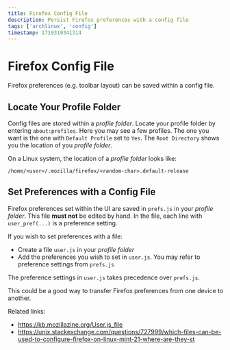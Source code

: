 ```yaml
---
title: Firefox Config File
description: Persist Firefox preferences with a config file
tags: ['archlinux', 'config']
timestamp: 1719319341314
---
```


# Firefox Config File

Firefox preferences (e.g. toolbar layout) can be saved within a config file.

## Locate Your Profile Folder

Config files are stored within a _profile folder_. Locate your profile folder by entering `about:profiles`. Here you may see a few profiles. The one you want is the one with `Default Profile` set to `Yes`. The `Root Directory` shows you the location of you _profile folder_.

On a Linux system, the location of a _profile folder_ looks like:

```
/home/<user>/.mozilla/firefox/<random-char>.default-release
```

## Set Preferences with a Config File

Firefox preferences set within the UI are saved in `prefs.js` in your _profile folder_. This file **must not** be edited by hand. In the file, each line with `user_pref(...)` is a preference setting.

If you wish to set preferences with a file:

- Create a file `user.js` in your _profile folder_
- Add the preferences you wish to set in `user.js`. You may refer to preference settings from `prefs.js`

The preference settings in `user.js` takes precedence over `prefs.js`.

This could be a good way to transfer Firefox preferences from one device to another.

Related links:

- <https://kb.mozillazine.org/User.js_file>
- <https://unix.stackexchange.com/questions/727999/which-files-can-be-used-to-configure-firefox-on-linux-mint-21-where-are-they-st>

<PostDate />
<PageTags />
